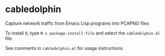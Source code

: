 # cabledolphin
Capture network traffic from Emacs Lisp programs into PCAPNG files

To install it, type `M-x package-install-file` and select the
`cabledolphin.el` file.

See comments in `cabledolphin.el` for usage instructions.
